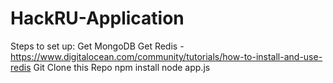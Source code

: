 # HackRU-Application
Steps to set up:
Get MongoDB
Get Redis - https://www.digitalocean.com/community/tutorials/how-to-install-and-use-redis
Git Clone this Repo
npm install
node app.js
